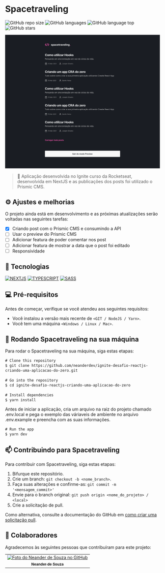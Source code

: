 # Spacetraveling

![GitHub repo size](https://img.shields.io/github/repo-size/neanderdev/ignite-desafio-reactjs-criando-uma-aplicacao-do-zero?style=for-the-badge)
![GitHub languages](https://img.shields.io/github/languages/count/neanderdev/ignite-desafio-reactjs-criando-uma-aplicacao-do-zero?style=for-the-badge)
![GitHub language top](https://img.shields.io/github/languages/top/neanderdev/ignite-desafio-reactjs-criando-uma-aplicacao-do-zero?style=for-the-badge)
![GitHub stars](https://img.shields.io/github/stars/neanderdev/ignite-desafio-reactjs-criando-uma-aplicacao-do-zero?style=for-the-badge)

<img src="capa.png" alt="Capa Spacetraveling">

> 🚀 Aplicação desenvolvida no Ignite curso da Rocketseat, desenvolvida em NextJS e as publicações dos posts foi utilizado o Prismic CMS.

## ⚙️ Ajustes e melhorias

O projeto ainda está em desenvolvimento e as próximas atualizações serão voltadas nas seguintes tarefas:

- [x] Criando post com o Prismic CMS e consumindo a API
- [ ] Usar o preview do Prismic CMS
- [ ] Adicionar featura de poder comentar nos post
- [ ] Adicionar featura de mostrar a data que o post foi editado
- [ ] Responsividade

## 🚀 Tecnologias
[![NEXTJS](https://img.shields.io/badge/Next-black?style=for-the-badge&logo=next.js&logoColor=white)](https://nextjs.org/docs)
[![TYPESCRIPT](https://img.shields.io/badge/typescript-%23007ACC.svg?style=for-the-badge&logo=typescript&logoColor=white)](https://www.typescriptlang.org/docs/)
[![SASS](https://img.shields.io/badge/SASS-hotpink.svg?style=for-the-badge&logo=SASS&logoColor=white)](https://sass-lang.com/documentation)

## 💻 Pré-requisitos

Antes de começar, verifique se você atendeu aos seguintes requisitos:
<!---Estes são apenas requisitos de exemplo. Adicionar, duplicar ou remover conforme necessário--->
* Você instalou a versão mais recente de `<GIT / NodeJS / Yarn>`.
* Você tem uma máquina `<Windows / Linux / Mac>`.

## 🚀 Rodando Spacetraveling na sua máquina

Para rodar o Spacetraveling na sua máquina, siga estas etapas:

```
# Clone this repository
$ git clone https://github.com/neanderdev/ignite-desafio-reactjs-criando-uma-aplicacao-do-zero.git

# Go into the repository
$ cd ignite-desafio-reactjs-criando-uma-aplicacao-do-zero

# Install dependencies
$ yarn install
```
Antes de iniciar a aplicação, cria um arquivo na raiz do projeto chamado .env.local e pega o exemplo das váriaveis de ambiente no arquivo .env.example e preencha com as suas informações.

```
# Run the app
$ yarn dev
```

## 📫 Contribuindo para Spacetraveling
<!---Se o seu README for longo ou se você tiver algum processo ou etapas específicas que deseja que os contribuidores sigam, considere a criação de um arquivo CONTRIBUTING.md separado--->
Para contribuir com Spacetraveling, siga estas etapas:

1. Bifurque este repositório.
2. Crie um branch: `git checkout -b <nome_branch>`.
3. Faça suas alterações e confirme-as: `git commit -m '<mensagem_commit>'`
4. Envie para o branch original: `git push origin <nome_do_projeto> / <local>`
5. Crie a solicitação de pull.

Como alternativa, consulte a documentação do GitHub em [como criar uma solicitação pull](https://help.github.com/en/github/collaborating-with-issues-and-pull-requests/creating-a-pull-request).

## 🤝 Colaboradores

Agradecemos às seguintes pessoas que contribuíram para este projeto:

<table>
  <tr>
    <td align="center">
      <a href="#">
        <img src="https://avatars3.githubusercontent.com/u/62663706" width="100px;" alt="Foto do Neander de Souza no GitHub"/><br>
        <sub>
          <b>Neander de Souza</b>
        </sub>
      </a>
    </td>    
  </tr>
</table>

